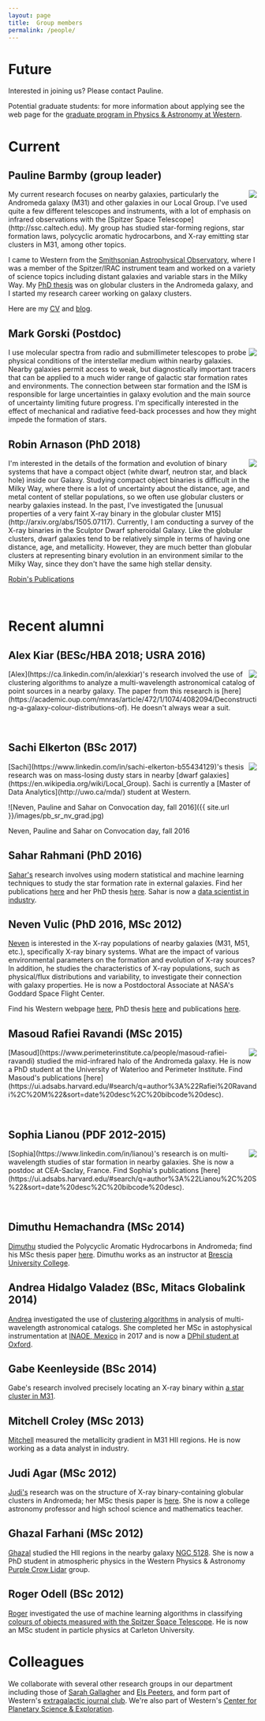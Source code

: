 ```yaml
---
layout: page
title:  Group members
permalink: /people/
---
```


# Future 

Interested in joining us? Please contact Pauline.

Potential graduate students: for more information about applying see the web page for the [graduate program in Physics & Astronomy at Western](http://physics.uwo.ca/graduate/index.html).

# Current 

## Pauline Barmby (group leader)
<img align="right" src="{{ site.url }}/images/pauline.jpg">
My current research focuses on nearby galaxies, particularly the Andromeda galaxy (M31) and
other galaxies in our Local Group. I've used quite a few different telescopes and instruments, with a lot of emphasis on infrared observations with the [Spitzer Space Telescope](http://ssc.caltech.edu). My group has studied star-forming regions, star formation laws, polycyclic aromatic hydrocarbons, and X-ray emitting star clusters in M31, among other topics.

I came to Western from the [Smithsonian Astrophysical Observatory](https://www.cfa.harvard.edu/sao), where I was a member of
the Spitzer/IRAC instrument team and worked on a variety of science topics including distant galaxies and variable stars in the Milky Way. My [PhD thesis](http://zenodo.org/record/49389?ln=en) was on globular clusters in the Andromeda galaxy, and I started my research career working on galaxy clusters.

Here are my [CV](https://github.com/PBarmby/cv/blob/master/pbarmby_cv.pdf) and [blog](http://pbarmby.github.io).

## Mark Gorski (Postdoc)
<img align="right" src="{{ site.url }}/images/gorski.jpg">
I use molecular spectra from radio and submillimeter telescopes to probe physical conditions of the interstellar medium within nearby galaxies.  Nearby galaxies permit access to weak, but diagnostically important tracers that can be applied to a much wider range of galactic star formation rates and environments. The connection between star formation and the ISM is responsible for large uncertainties in galaxy evolution and the main source of uncertainty limiting future progress. I'm specifically interested in the effect of mechanical and radiative feed-back processes and how they might impede the formation of stars. 

## Robin Arnason (PhD 2018)

<img align="right" src="{{ site.url }}/images/robin.jpg">
I'm interested in the details of the formation and evolution of binary systems that have a compact object (white dwarf, neutron star, and black hole) inside our Galaxy. Studying compact object binaries is difficult in the Milky Way, where there is a lot of uncertainty about the distance, age, and metal content of stellar populations, so we often use globular clusters or nearby galaxies instead. In the past, I've investigated the [unusual properties of a very faint X-ray binary in the globular cluster M15](http://arxiv.org/abs/1505.07117). Currently, I am conducting a survey of the X-ray binaries in the Sculptor Dwarf spheroidal Galaxy. Like the globular clusters, dwarf galaxies tend to be relatively simple in terms of having one distance, age, and metallicity.
However, they are much better than globular clusters at representing binary evolution in an environment similar to the Milky Way, since they don't have the same high stellar density.

[Robin's Publications](https://ui.adsabs.harvard.edu/#search/q=author%3A%22Arnason%2C%20R%22&sort=date%20desc%2C%20bibcode%20desc)


&nbsp; 
 

# Recent alumni

## Alex Kiar (BESc/HBA 2018; USRA 2016)

<img align="right" src="{{ site.url }}/images/alex.jpg">
[Alex](https://ca.linkedin.com/in/alexkiar)'s research involved the use of clustering algorithms to analyze a multi-wavelength astronomical catalog
of point sources in a nearby galaxy. The paper from this research is [here](https://academic.oup.com/mnras/article/472/1/1074/4082094/Deconstructing-a-galaxy-colour-distributions-of). He doesn't always wear a suit.

&nbsp; 

## Sachi Elkerton (BSc 2017)

<img align="right" src="{{ site.url }}/images/sachi.jpg">
[Sachi](https://www.linkedin.com/in/sachi-elkerton-b55434129)'s thesis research was on mass-losing dusty stars in nearby
[dwarf galaxies](https://en.wikipedia.org/wiki/Local_Group). Sachi is currently a [Master of Data Analytics](http://uwo.ca/mda/) student at Western.


![Neven, Pauline and Sahar on Convocation day, fall 2016]({{ site.url }}/images/pb_sr_nv_grad.jpg)

Neven, Pauline and Sahar on Convocation day, fall 2016

## Sahar Rahmani (PhD 2016)

[Sahar's](https://sites.google.com/site/rahmanisahar/) research involves using modern statistical and machine learning techniques to study the star formation rate in external galaxies. Find her publications [here](http://ui.adsabs.harvard.edu/#search/q=author%3A"Rahmani"%20author%3A"Barmby"&sort=date%20desc%2C%20bibcode%20desc) and her PhD thesis [here](http://ir.lib.uwo.ca/etd/4061/). Sahar is now a [data scientist in industry](https://www.linkedin.com/in/rahmanisahar/).

## Neven Vulic (PhD 2016, MSc 2012)

[Neven](https://science.gsfc.nasa.gov/sed/bio/neven.vulic) is interested in the X-ray populations of nearby galaxies (M31, M51, etc.), specifically X-ray binary systems. What are the impact of various environmental parameters on the formation and evolution of X-ray sources? In addition, he studies the characteristics of X-ray populations, such as physical/flux distributions and variability, to investigate their connection with galaxy properties.
He is now a Postdoctoral Associate at NASA's Goddard Space Flight Center.

Find his Western webpage [here](http://astro.uwo.ca/~nvulic/), PhD thesis [here](http://ir.lib.uwo.ca/etd/3802/) and
publications [here](https://ui.adsabs.harvard.edu/#search/q=author%3A%22Vulic%2C%20N%22&sort=date%20desc%2C%20bibcode%20desc).

## Masoud Rafiei Ravandi (MSc 2015)

<img align="right" src="{{ site.url }}/images/masoud.jpg">
[Masoud](https://www.perimeterinstitute.ca/people/masoud-rafiei-ravandi) studied the mid-infrared halo of the Andromeda galaxy.
He is now a PhD student at the University of Waterloo and Perimeter Institute. Find Masoud's publications [here](https://ui.adsabs.harvard.edu/#search/q=author%3A%22Rafiei%20Ravandi%2C%20M%22&sort=date%20desc%2C%20bibcode%20desc).

&nbsp; 


## Sophia Lianou (PDF 2012-2015)

<img align="right" src="{{ site.url }}/images/sophia.jpg">
[Sophia](https://www.linkedin.com/in/lianou)'s research is on multi-wavelength studies of star formation in nearby galaxies. She is now a postdoc at CEA-Saclay, France. Find Sophia's publications [here](https://ui.adsabs.harvard.edu/#search/q=author%3A%22Lianou%2C%20S%22&sort=date%20desc%2C%20bibcode%20desc).

&nbsp;

## Dimuthu Hemachandra (MSc 2014)

[Dimuthu](https://ca.linkedin.com/in/dimuthu-hemachandra-2465571b) studied the Polycyclic Aromatic Hydrocarbons in Andromeda; find
his MSc thesis paper [here](https://ui.adsabs.harvard.edu/#search/q=author%3A%22Hemachandra%2C%20D%22&sort=date%20desc%2C%20bibcode%20desc).
Dimuthu works as an instructor at [Brescia University College](http://www.brescia.uwo.ca).

## Andrea Hidalgo Valadez (BSc, Mitacs Globalink 2014)

[Andrea](https://www.linkedin.com/in/andreaahidalgov) investigated the use of [clustering algorithms](https://github.com/LaurethTeX/Clustering) in analysis of multi-wavelength astronomical catalogs. She completed her MSc in astophysical instrumentation at [INAOE, Mexico](http://inaoe.edu.mx) in 2017 and is now a [DPhil student at Oxford](https://www2.physics.ox.ac.uk/contacts/people/hidalgo).

## Gabe Keenleyside (BSc 2014)

Gabe's research involved precisely locating an X-ray binary within [a star cluster in M31](http://physics.uwo.ca/undergraduate/current_students/2014_pa_undergraduate_honors_thesis.html).

## Mitchell Croley (MSc 2013)

[Mitchell](https://ca.linkedin.com/in/mitchell-croley-779a30108) measured the metallicity gradient in M31 HII regions. He is now working as a data analyst in industry.

## Judi Agar (MSc 2012)

[Judi's](https://ca.linkedin.com/in/judi-agar-540787119) research was on the structure of X-ray binary-containing globular clusters in Andromeda; her MSc thesis paper is [here](https://arxiv.org/abs/1308.6748). She is now a college astronomy professor and high school science and mathematics teacher.

## Ghazal Farhani (MSc 2012)

[Ghazal](https://ca.linkedin.com/in/ghazal-farhani-8bba1a51) studied the HII regions in the nearby galaxy [NGC 5128](http://messier.seds.org/xtra/ngc/n5128.html). She is now a
PhD student in atmospheric physics in the Western Physics & Astronomy [Purple Crow Lidar](http://pcl.physics.uwo.ca/) group.

## Roger Odell (BSc 2012)

[Roger](https://physics.carleton.ca/people/graduate-students/roger-odell) investigated the use of machine learning algorithms in classifying
[colours of objects measured with the Spitzer Space Telescope](http://conference.astro.ufl.edu/STARSTOGALAXIES/science_final/talks/barmby_p.pdf).
He is now an MSc student in particle physics at Carleton University.

# Colleagues

We collaborate with several other research groups in our department including those of [Sarah Gallagher](http://www.astro.uwo.ca/%7esgall/index.html)
and [Els Peeters](http://www.astro.uwo.ca/%7eepeeters/), and form part of Western's [extragalactic journal club](https://sites.google.com/site/uwoejc/).
We're also part of Western's [Center for Planetary Science & Exploration](http://www.cpsx.uwo.ca).
